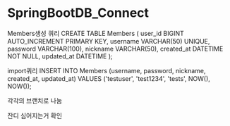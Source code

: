 # SpringBootDB_Connect

Members생성 쿼리
CREATE TABLE Members (
user_id BIGINT AUTO_INCREMENT PRIMARY KEY,
username VARCHAR(50) UNIQUE,
password VARCHAR(100),
nickname VARCHAR(50),
created_at DATETIME NOT NULL,
updated_at DATETIME
);


import쿼리
INSERT INTO Members (username, password, nickname, created_at, updated_at)
VALUES ('testuser', 'test1234', 'tests', NOW(), NOW());

각각의 브랜치로 나눔

잔디 심어지는거 확인